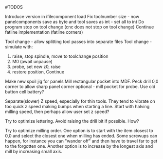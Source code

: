 #TODOS

Introduce version in ifilecomponent load
Fix toolnumber size - now panelcomponents save as byte and tool saves as int - set all to int
Do program stop on tool change (cnc does not stop on tool change)
Continue fatline implementation (fatline corners)


Tool change - allow splitting tool passes into separate files
Tool change - simulate with:

  1. raise, stop spindle, move to toolchange position
  2. M0 (await unpause)
  3. probe, set new z0, raise
  4. restore position, Continue

Make new spoil jig for panels
Mill rectangular pocket into MDF. Peck drill 0,0 corner to allow sharp panel corner
optional - mill pocket for probe. Use old button cell battery?

Separate(slower) Z speed, especially for thin tools. They tend to vibrate on too quick z speed making bumps when starting a line.
Start with halving milling speed, then perhaps allow user set z speed?

Try to optimize lettering. Avoid raising the drill bit if possible. How?

Try to optimize milling order.
One option is to start with the item closest to 0,0 and select the closest one when milling has ended.
Some screwups can happen, for instance you can "wander off" and then have to travel far to get to the forgotten one.
Another option is to increase by the longest axis and mill by increasing small axis.
